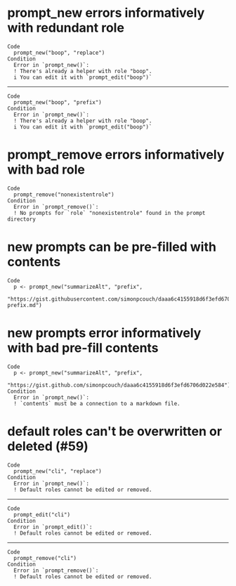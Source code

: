 # prompt_new errors informatively with redundant role

    Code
      prompt_new("boop", "replace")
    Condition
      Error in `prompt_new()`:
      ! There's already a helper with role "boop".
      i You can edit it with `prompt_edit("boop")`

---

    Code
      prompt_new("boop", "prefix")
    Condition
      Error in `prompt_new()`:
      ! There's already a helper with role "boop".
      i You can edit it with `prompt_edit("boop")`

# prompt_remove errors informatively with bad role

    Code
      prompt_remove("nonexistentrole")
    Condition
      Error in `prompt_remove()`:
      ! No prompts for `role` "nonexistentrole" found in the prompt directory

# new prompts can be pre-filled with contents

    Code
      p <- prompt_new("summarizeAlt", "prefix",
        "https://gist.githubusercontent.com/simonpcouch/daaa6c4155918d6f3efd6706d022e584/raw/ed1da68b3f38a25b58dd9fdc8b9c258d58c9b4da/summarize-prefix.md")

# new prompts error informatively with bad pre-fill contents

    Code
      p <- prompt_new("summarizeAlt", "prefix",
        "https://gist.github.com/simonpcouch/daaa6c4155918d6f3efd6706d022e584")
    Condition
      Error in `prompt_new()`:
      ! `contents` must be a connection to a markdown file.

# default roles can't be overwritten or deleted (#59)

    Code
      prompt_new("cli", "replace")
    Condition
      Error in `prompt_new()`:
      ! Default roles cannot be edited or removed.

---

    Code
      prompt_edit("cli")
    Condition
      Error in `prompt_edit()`:
      ! Default roles cannot be edited or removed.

---

    Code
      prompt_remove("cli")
    Condition
      Error in `prompt_remove()`:
      ! Default roles cannot be edited or removed.

